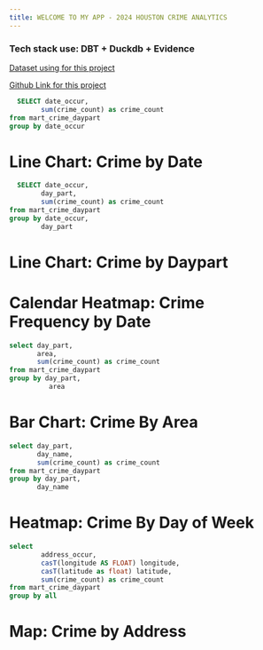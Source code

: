```yaml
---
title: WELCOME TO MY APP - 2024 HOUSTON CRIME ANALYTICS
---
```


### Tech stack use: DBT + Duckdb + Evidence
[Dataset using for this project](https://www.houstontx.gov/police/cs/xls/NIBRSPublicView2024.xls)

[Github Link for this project](https://github.com/Hieutrinh1505/dbt-duckdb-evidence)




```sql crime_byDate
  SELECT date_occur,
        sum(crime_count) as crime_count
from mart_crime_daypart
group by date_occur
```

# Line Chart: Crime by Date

<LineChart data={crime_byDate} 
x=date_occur 
y=crime_count
/>

```sql crime_byDaypart
  SELECT date_occur,
        day_part,
        sum(crime_count) as crime_count
from mart_crime_daypart
group by date_occur, 
        day_part
```
# Line Chart: Crime by Daypart
<LineChart data={crime_byDaypart} 
x=date_occur 
y=crime_count
series=day_part
/>


# Calendar Heatmap: Crime Frequency by Date
<!-- <Dropdown 
    data={$crime_byDaypart} 
    name=daypart 
    value=day_part 
    title="Select a Daypart" 
/> -->

<CalendarHeatmap 
    data={crime_byDaypart}
    date=date_occur
    value=crime_count
    title="Calendar Map"
    subtitle="Daily Crime Incident"
/>

```sql crime_area
select day_part,
       area,
       sum(crime_count) as crime_count
from mart_crime_daypart
group by day_part,
          area
```
# Bar Chart: Crime By Area
<BarChart 
    data={crime_area}
    x=area
    y=crime_count
    series=day_part
    swapXY=true
/>

```sql crime_dayofweek
select day_part,
       day_name,
       sum(crime_count) as crime_count
from mart_crime_daypart
group by day_part,
       day_name
```
# Heatmap: Crime By Day of Week
<Heatmap 
    data={crime_dayofweek} 
    x=day_name 
    y=day_part 
    value=crime_count 
    valueFmt=num0 
/>

<!-- -- ```sql crime_type
-- select distinct crime_description
-- from mart_crime_daypart
-- ``` -->

<!-- <Dropdown
    data={crime_type} 
    name=Crime_Type
    value=crime_description
    multiple=true
    title='Select a Crime Type'
    selectAllByDefault=true
/> -->

<!-- -- ```sql crime_filtered_type
-- select date_occur,
--        crime_description,
--        sum(crime_count) as crime_count
-- from mart_crime_daypart
-- where crime_description in '${inputs.Crime_Type.value}'
-- group by ALL
-- ```

-- # Line Chart: Crime by Type
-- <LineChart 
--     data={crime_filtered_type}
--     x=date_occur
--     y=crime_count 
--     series=crime_description
-- /> -->

```sql crime_byMap
select 
        address_occur,
        casT(longitude AS FLOAT) longitude,
        casT(latitude as float) latitude,
        sum(crime_count) as crime_count
from mart_crime_daypart
group by all 
```

# Map: Crime by Address
<PointMap 
    data={crime_byMap} 
    lat=latitude 
    long=longitude 
    value=crime_count 
    valueFmt=num0 
    pointName=address_occur 
    height=200
/>
